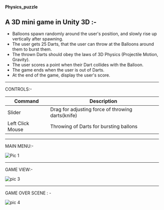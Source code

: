 #### Physics_puzzle
## 
## A 3D mini game in Unity 3D :-


 * Balloons spawn randomly around the user's position, and slowly rise up vertically after spawning.
 * The user gets 25 Darts, that the user can throw at the Balloons around them to burst them.
 * The thrown Darts should obey the laws of 3D Physics (Projectile Motion, Gravity).
 * The user scores a point when their Dart collides with the Balloon.
 * The game ends when the user is out of Darts.
 * At the end of the game, display the user's score.
***
CONTROLS:-

| Command | Description |
| --- | --- |
| Slider | Drag for adjusting force of throwing darts(knife) |
| Left Click Mouse | Throwing of Darts for bursting ballons |
***
MAIN MENU:-

![Pic 1](https://github.com/anshum404/Physics_puzzle/assets/67569065/3bf6f31d-324e-4c3d-85a0-9529e858ba63)

***
GAME VIEW:-

![pic 3](https://github.com/anshum404/Physics_puzzle/assets/67569065/5c754828-8f99-4818-9f22-cd99e5becea9)

***
GAME OVER SCENE : -

![pic 4](https://github.com/anshum404/Physics_puzzle/assets/67569065/b7c26148-11a1-43c9-b265-ffa3c97d690e)
